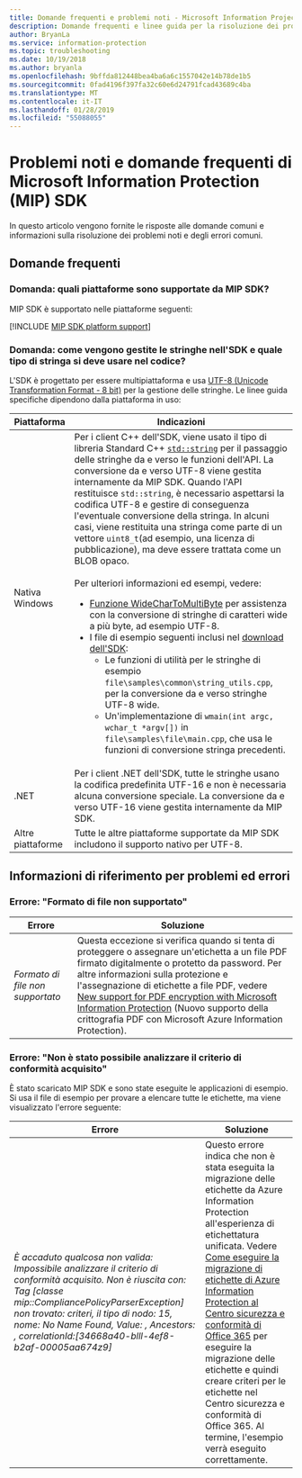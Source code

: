```yaml
---
title: Domande frequenti e problemi noti - Microsoft Information Projection SDK.
description: Domande frequenti e linee guida per la risoluzione dei problemi e degli errori di Microsoft Information Protection (MIP) SDK.
author: BryanLa
ms.service: information-protection
ms.topic: troubleshooting
ms.date: 10/19/2018
ms.author: bryanla
ms.openlocfilehash: 9bffda812448bea4ba6a6c1557042e14b78de1b5
ms.sourcegitcommit: 0fad4196f397fa32c60e6d24791fcad43689c4ba
ms.translationtype: MT
ms.contentlocale: it-IT
ms.lasthandoff: 01/28/2019
ms.locfileid: "55088055"
---
```

# <a name="microsoft-information-protection-mip-sdk-faqs-and-issues"></a>Problemi noti e domande frequenti di Microsoft Information Protection (MIP) SDK

In questo articolo vengono fornite le risposte alle domande comuni e informazioni sulla risoluzione dei problemi noti e degli errori comuni.

## <a name="frequently-asked-questions"></a>Domande frequenti 

### <a name="question-which-platforms-are-supported-by-the-mip-sdk"></a>Domanda: quali piattaforme sono supportate da MIP SDK?

MIP SDK è supportato nelle piattaforme seguenti:

[!INCLUDE [MIP SDK platform support](../includes/mip-sdk-platform-support.md)]

### <a name="question-how-does-the-sdk-handle-strings-and-what-string-type-should-i-be-using-in-my-code"></a>Domanda: come vengono gestite le stringhe nell'SDK e quale tipo di stringa si deve usare nel codice?

L'SDK è progettato per essere multipiattaforma e usa [UTF-8 (Unicode Transformation Format - 8 bit)](https://wikipedia.org/wiki/UTF-8) per la gestione delle stringhe. Le linee guida specifiche dipendono dalla piattaforma in uso:

| Piattaforma | Indicazioni |
|-|-|
| Nativa Windows | Per i client C++ dell'SDK, viene usato il tipo di libreria Standard C++ [`std::string`](https://wikipedia.org/wiki/C%2B%2B_string_handling) per il passaggio delle stringhe da e verso le funzioni dell'API. La conversione da e verso UTF-8 viene gestita internamente da MIP SDK. Quando l'API restituisce `std::string`, è necessario aspettarsi la codifica UTF-8 e gestire di conseguenza l'eventuale conversione della stringa. In alcuni casi, viene restituita una stringa come parte di un vettore `uint8_t`(ad esempio, una licenza di pubblicazione), ma deve essere trattata come un BLOB opaco.<br><br>Per ulteriori informazioni ed esempi, vedere:<ul><li>[Funzione WideCharToMultiByte](/windows/desktop/api/stringapiset/nf-stringapiset-widechartomultibyte) per assistenza con la conversione di stringhe di caratteri wide a più byte, ad esempio UTF-8.<li>I file di esempio seguenti inclusi nel [download dell'SDK](setup-configure-mip.md#configure-your-client-workstation):<ul><li>Le funzioni di utilità per le stringhe di esempio `file\samples\common\string_utils.cpp`, per la conversione da e verso stringhe UTF-8 wide.<li>Un'implementazione di `wmain(int argc, wchar_t *argv[])` in `file\samples\file\main.cpp`, che usa le funzioni di conversione stringa precedenti.</li></ul></ul>|
| .NET | Per i client .NET dell'SDK, tutte le stringhe usano la codifica predefinita UTF-16 e non è necessaria alcuna conversione speciale. La conversione da e verso UTF-16 viene gestita internamente da MIP SDK. |
| Altre piattaforme | Tutte le altre piattaforme supportate da MIP SDK includono il supporto nativo per UTF-8. |

## <a name="issues-and-errors-reference"></a>Informazioni di riferimento per problemi ed errori

### <a name="error-file-format-not-supported"></a>Errore: "Formato di file non supportato"  

| Errore | Soluzione |
|-|-|
|*Formato di file non supportato*| Questa eccezione si verifica quando si tenta di proteggere o assegnare un'etichetta a un file PDF firmato digitalmente o protetto da password. Per altre informazioni sulla protezione e l'assegnazione di etichette a file PDF, vedere [New support for PDF encryption with Microsoft Information Protection](https://techcommunity.microsoft.com/t5/Azure-Information-Protection/New-support-for-PDF-encryption-with-Microsoft-Information/ba-p/262757) (Nuovo supporto della crittografia PDF con Microsoft Azure Information Protection).|

### <a name="error-failed-to-parse-the-acquired-compliance-policy"></a>Errore: "Non è stato possibile analizzare il criterio di conformità acquisito"  

È stato scaricato MIP SDK e sono state eseguite le applicazioni di esempio. Si usa il file di esempio per provare a elencare tutte le etichette, ma viene visualizzato l'errore seguente:

| Errore | Soluzione |
|-|-|
|*È accaduto qualcosa non valida: Impossibile analizzare il criterio di conformità acquisito. Non è riuscita con: Tag [classe mip::CompliancePolicyParserException] non trovato: criteri, il tipo di nodo: 15, nome: No Name Found, Value: , Ancestors: <SyncFile><Content>, correlationId:[34668a40-blll-4ef8-b2af-00005aa674z9]*| Questo errore indica che non è stata eseguita la migrazione delle etichette da Azure Information Protection all'esperienza di etichettatura unificata. Vedere [Come eseguire la migrazione di etichette di Azure Information Protection al Centro sicurezza e conformità di Office 365](/azure/information-protection/configure-policy-migrate-labels) per eseguire la migrazione delle etichette e quindi creare criteri per le etichette nel Centro sicurezza e conformità di Office 365. Al termine, l'esempio verrà eseguito correttamente.|
